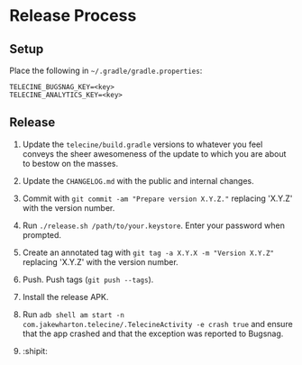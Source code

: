 Release Process
===============

Setup
-----

Place the following in `~/.gradle/gradle.properties`:
```
TELECINE_BUGSNAG_KEY=<key>
TELECINE_ANALYTICS_KEY=<key>
```


Release
-------

 1. Update the `telecine/build.gradle` versions to whatever you feel conveys the sheer awesomeness
    of the update to which you are about to bestow on the masses.

 2. Update the `CHANGELOG.md` with the public and internal changes.

 3. Commit with `git commit -am "Prepare version X.Y.Z."` replacing 'X.Y.Z' with the version number.

 4. Run `./release.sh /path/to/your.keystore`. Enter your password when prompted.

 5. Create an annotated tag with `git tag -a X.Y.X -m "Version X.Y.Z"` replacing 'X.Y.Z' with the
    version number.

 6. Push. Push tags (`git push --tags`).

 7. Install the release APK.

 8. Run `adb shell am start -n com.jakewharton.telecine/.TelecineActivity -e crash true` and ensure
    that the app crashed and that the exception was reported to Bugsnag.

 9. :shipit:
